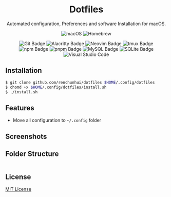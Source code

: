 <div align="center">
  <h1>Dotfiles</h1>
  <p>Automated configuration, Preferences and software Installation for macOS.</p>
</div>

<p align="center">
  <img src="https://img.shields.io/badge/Ventura-000000?style=for-the-badge&logo=Apple&logoColor=white" alt="macOS">
  <img src="https://img.shields.io/badge/Homebrew-000?logo=homebrew&logoColor=FBB040&style=for-the-badge" alt="Homebrew">
</p>

<p align="center">
  <img src="https://img.shields.io/badge/Git-000?logo=git&logoColor=F05032&style=flat-square" alt="Git Badge">
  <img src="https://img.shields.io/badge/Alacritty-000?logo=Alacritty&logoColor=F46D01&style=flat-square" alt="Alacritty Badge">
  <img src="https://img.shields.io/badge/Neovim-000?logo=neovim&logoColor=57A143&style=flat-square" alt="Neovim Badge">
  <img src="https://img.shields.io/badge/tmux-000?logo=tmux&logoColor=1BB91F&style=flat-square" alt="tmux Badge">
  <img src="https://img.shields.io/badge/npm-000?logo=npm&logoColor=CB3837&style=flat-square" alt="npm Badge">
  <img src="https://img.shields.io/badge/pnpm-000?logo=pnpm&logoColor=F69220&style=flat-square" alt="pnpm Badge">
  <img src="https://img.shields.io/badge/MySQL-000?logo=mysql&logoColor=4479A1&style=flat-square" alt="MySQL Badge">
  <img src="https://img.shields.io/badge/SQLite-000?logo=sqlite&logoColor=003B57&style=flat-square" alt="SQLite Badge">
  <img src="https://img.shields.io/badge/Visual_Studio_Code-000?logo=visualstudiocode&logoColor=007ACC&style=flat-square" alt="Visual Studio Code">
</p>


Installation
---

``` sh
$ git clone github.com/renchunhui/dotfiles $HOME/.config/dotfiles
$ chomd +x $HOME/.config/dotfiles/install.sh
$ ./install.sh
```

Features
---

- Move all configuration to `~/.config` folder

Screenshots
--- 


Folder Structure
---

```
```

License
---

[MIT License](./LICENSE)
